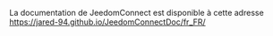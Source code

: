 La documentation de JeedomConnect est disponible à cette adresse https://jared-94.github.io/JeedomConnectDoc/fr_FR/